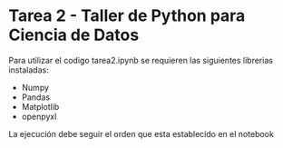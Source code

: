 # Tarea 2 - Taller de Python para Ciencia de Datos

Para utilizar el codigo tarea2.ipynb se requieren las siguientes librerias instaladas:
- Numpy
- Pandas
- Matplotlib
- openpyxl

La ejecución debe seguir el orden que esta establecido en el notebook